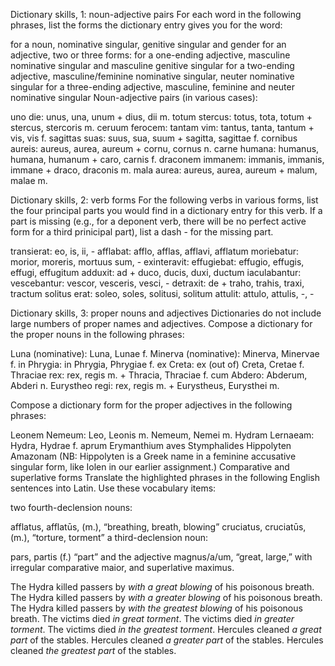 Dictionary skills, 1: noun-adjective pairs
For each word in the following phrases, list the forms the dictionary entry gives you for the word:

for a noun, nominative singular, genitive singular and gender
for an adjective, two or three forms:
for a one-ending adjective, masculine nominative singular and masculine genitive singular
for a two-ending adjective, masculine/feminine nominative singular, neuter nominative singular
for a three-ending adjective, masculine, feminine and neuter nominative singular
Noun-adjective pairs (in various cases):

uno die: unus, una, unum + dius, dii m.
totum stercus: totus, tota, totum + stercus, stercoris m.
ceruum ferocem: 
tantam vim: tantus, tanta, tantum + vis, vis f.
sagittas suas: suus, sua, suum + sagitta, sagittae f.
cornibus aureis: aureus, aurea, aureum + cornu, cornus n.
carne humana: humanus, humana, humanum + caro, carnis f.
draconem immanem: immanis, immanis, immane + draco, draconis m.
mala aurea: aureus, aurea, aureum + malum, malae m.

Dictionary skills, 2: verb forms
For the following verbs in various forms, list the four principal parts you would find in a dictionary entry for this verb. If a part is missing (e.g., for a deponent verb, there will be no perfect active form for a third prinicipal part), list a dash - for the missing part.

transierat: eo, is, ii, -
afflabat: afflo, afflas, afflavi, afflatum
moriebatur: morior, moreris, mortuus sum, -
exinteravit: 
effugiebat: effugio, effugis, effugi, effugitum
adduxit: ad + duco, ducis, duxi, ductum
iaculabantur:
vescebantur: vescor, vesceris, vesci, -
detraxit: de + traho, trahis, traxi, tractum
solitus erat: soleo, soles, solitusi, solitum
attulit: attulo, attulis, -, -

Dictionary skills, 3: proper nouns and adjectives
Dictionaries do not include large numbers of proper names and adjectives. Compose a dictionary for the proper nouns in the following phrases:

Luna (nominative): Luna, Lunae f.
Minerva (nominative): Minerva, Minervae f.
in Phrygia: in Phrygia, Phrygiae f. 
ex Creta: ex (out of) Creta, Cretae f.
Thraciae rex: rex, regis m. + Thracia, Thraciae f.
cum Abdero: Abderum, Abderi n.
Eurystheo regi: rex, regis m. + Eurystheus, Eurysthei m. 

Compose a dictionary form for the proper adjectives in the following phrases:

Leonem Nemeum: Leo, Leonis m. Nemeum, Nemei m.
Hydram Lernaeam: Hydra, Hydrae f.
aprum Erymanthium
aves Stymphalides
Hippolyten Amazonam (NB: Hippolyten is a Greek name in a feminine accusative singular form, like Iolen in our earlier assignment.)
Comparative and superlative forms
Translate the highlighted phrases in the following English sentences into Latin. Use these vocabulary items:

two fourth-declension nouns:

afflatus, afflatūs, (m.), “breathing, breath, blowing”
cruciatus, cruciatūs, (m.), “torture, torment”
a third-declension noun:

pars, partis (f.) “part”
and the adjective magnus/a/um, “great, large,” with irregular comparative maior, and superlative maximus.

The Hydra killed passers by *with a great blowing* of his poisonous breath.
The Hydra killed passers by *with a greater blowing* of his poisonous breath.
The Hydra killed passers by *with the greatest blowing* of his poisonous breath.
The victims died *in great torment*.
The victims died *in greater torment*.
The victims died *in the greatest torment*.
Hercules cleaned *a great part* of the stables.
Hercules cleaned *a greater part* of the stables.
Hercules cleaned *the greatest part* of the stables.
